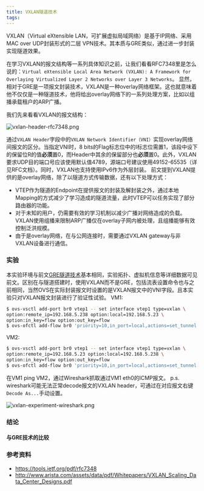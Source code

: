 ```yaml
---
title: VXLAN隧道技术
tags:
---
```


VXLAN（Virtual eXtensible LAN，可扩展虚拟局域网络）是基于IP网络、采用MAC over UDP封装形式的二层 VPN技术。其本质与GRE类似，通过进一步封装实现隧道效果。

在学习VXLAN的报文结构等一系列具体知识之前，让我们看看RFC7348里是怎么说的：`Virtual eXtensible Local Area Network (VXLAN): A Framework for Overlaying Virtualized Layer 2 Networks over Layer 3 Networks`。
显然，相对于GRE是一项报文封装技术，VXLAN是一种overlay网络框架。这也就意味着他不仅仅是一种隧道技术，他将给出overlay网络下的一系列处理方案，比如以组播承载租户的ARP广播。

<!-- more -->

我们先来看看VXLAN的报文结构：

![vxlan-header-rfc7348.png](./vxlan-header-rfc7348.png)

通过`VXLAN Header`字段中的`VXLAN Network Identifier（VNI）`实现overlay网络间报文的区分。当指定VNI时，8 bits的Flag标志位中的I标志位需置1，该段中设下的保留位R的值**必须**置0，而Header中其余的保留部分也**必须**置0。此外，VXLAN要求UDP目的端口号应该使用默认值4789，源端口号建议使用49152-65535（详见RFC文档）。同时，VXLAN也支持使用IPv6作为外层封装。
前文提到VXLAN提供的是overlay网络，除了以隧道方式传输数据，还有以下处理方式：
- VTEP作为隧道的Endpoint在提供报文的封装及解封装之外，通过本地Mapping的方式减少了学习造成的隧道流量，此时VTEP可以任务实现了部分路由器的功能。
- 对于未知的用户，仍需要有效的学习机制以减少广播对网络造成的负载。VXLAN使用组播来限制ARP广播仅在overlay子网内被处理，且组播能够有效控制泛洪规模。
- 由于是overlay网络，在与公网连接时，需要通过VXLAN gateway与非VXLAN设备进行通信。

### 实验

本实验环境与前文[GRE隧道技术](http://warcy.github.io/2016/04/29/GRE%E9%9A%A7%E9%81%93%E6%8A%80%E6%9C%AF/)基本相同，实验拓扑、虚拟机信息等详细数据可见前文。区别在与隧道搭建时，使用VXLAN而不是GRE，包括流表设置命令也与之前相同，当然OVS在实际封装报文时设置的是VXLAN报文中的VNI字段。且本实验只对VXLAN报文封装进行了验证性试验。
VM1:

```bash
$ ovs-vsctl add-port br0 vtep1 -- set interface vtep1 type=vxlan \
option:remote_ip=192.168.5.238 option:local=192.168.5.23 \
option:in_key=flow option:out_key=flow
$ ovs-ofctl add-flow br0 'priority=10,in_port=local,actions=set_tunnel:10,output=2'
```

VM2:

```bash
$ ovs-vsctl add-port br0 vtep1 -- set interface vtep1 type=vxlan \
option:remote_ip=192.168.5.23 option:local=192.168.5.238 \
option:in_key=flow option:out_key=flow
$ ovs-ofctl add-flow br0 'priority=10,in_port=local,actions=set_tunnel:10,output=2'
```

在VM1 ping VM2，通过Wireshark抓取通过VM1 eth0的ICMP报文。
p.s. wireshark可能无法正常decode报文的VXLAN header，可通过在对应报文右键`Decode As...`手动设置。

![vxlan-experiment-wireshark.png](./vxlan-experiment-wireshark.png)


### 结论

#### 与GRE技术的比较

### 参考资料

- https://tools.ietf.org/pdf/rfc7348
- http://www.arista.com/assets/data/pdf/Whitepapers/VXLAN_Scaling_Data_Center_Designs.pdf
